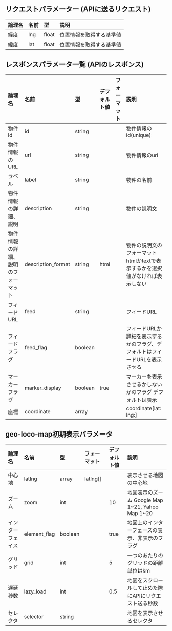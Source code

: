 ## リクエストパラメーター (APIに送るリクエスト)


|論理名|名前|型|説明|
|:---|:---|:---|:---|
|経度|lng|float|位置情報を取得する基準値|
|緯度|lat|float|位置情報を取得する基準値|


## レスポンスパラメータ一覧 (APIのレスポンス)


|論理名|名前|型|デフォルト値|フォーマット|説明|
|:---|:---|:---|:---|:---|:---|
|物件Id|id|string|||物件情報のid(unique)|
|物件情報のURL|url|string|||物件情報のurl|
|ラベル|label|string|||物件の名前|
|物件情報の詳細、説明|description|string|||物件の説明文|
|物件情報の詳細、説明のフォーマット|description_format|string|html||物件の説明文のフォーマットhtmlかtextで表示するかを選択 値がなければ表示しない|
|フィードURL|feed|string|||フィードURL|
|フィードフラグ|feed_flag|boolean|||フィードURLか詳細を表示するかのフラグ、デフォルトはフィードURLを表示させる|
|マーカーフラグ|marker_display|boolean|true||マーカーを表示させるかしないかのフラグ デフォルトは表示|
|座標|coordinate|array|||coordinate[lat: lng:]|取得した不動産の緯度経度の座標データ この座標データに対してマーカを立てる

## geo-loco-map初期表示パラメータ

|論理名|名前|型|フォーマット|デフォルト値|説明|
|:---|:---|:---|:---|:---|:---|
|中心地|latlng|array|latlng[]||表示させる地図の中心地|
|ズーム|zoom|int||10|地図表示のズーム Google Map 1~21, Yahoo Map 1~20|
|インターフェイス|element_flag|boolean||true|地図上のインターフェースの表示、非表示のフラグ|
|グリッド|grid|int||5|一つのあたりのグリッドの距離 単位はkm|
|遅延秒数|lazy_load|int||0.5|地図をスクロールして止めた際にAPIにリクエスト送る秒数|
|セレクタ|selector|string|||地図を表示させるセレクタ|



